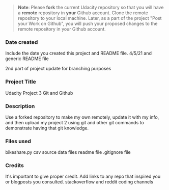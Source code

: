 >**Note**: Please **fork** the current Udacity repository so that you will have a **remote** repository in **your** Github account. Clone the remote repository to your local machine. Later, as a part of the project "Post your Work on Github", you will push your proposed changes to the remote repository in your Github account.

### Date created
Include the date you created this project and README file.
4/5/21 and generic README file

2nd part of project update for branching purposes

### Project Title
Udacity Project 3 Git and Github

### Description
Use a forked repository to make my own remotely, update it with my info, and then upload my project 2 using git and other git commands to demonstrate having that git knowledge.

### Files used
bikeshare.py
csv source data files
readme file
.gitignore file

### Credits
It's important to give proper credit. Add links to any repo that inspired you or blogposts you consulted.
stackoverflow and reddit coding channels
